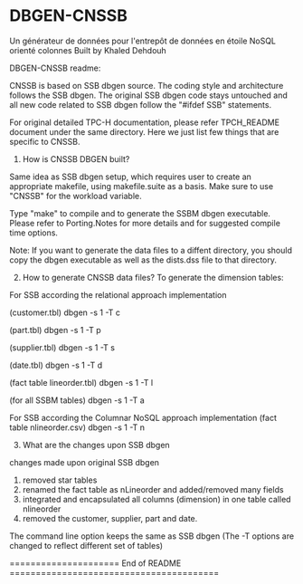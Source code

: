 # DBGEN-CNSSB
Un générateur de données pour l'entrepôt de données en étoile NoSQL orienté colonnes
Built by Khaled Dehdouh

DBGEN-CNSSB readme:

CNSSB is based on SSB dbgen source. The coding style and architecture
follows the SSB dbgen. The original SSB dbgen code stays untouched and
all new code related to SSB dbgen follow the "#ifdef SSB" statements.

For original detailed TPC-H documentation, please refer TPCH_README 
document under the same directory. Here we just list few things that 
are specific to CNSSB.

  
1. How is CNSSB DBGEN built?

Same idea as SSB dbgen setup, which requires user to create an 
appropriate makefile, using makefile.suite as a basis. Make sure to
use "CNSSB" for the workload variable. 

Type "make" to compile and to generate the SSBM dbgen executable. 
Please refer to Porting.Notes for more details and for
suggested compile time options.

Note: If you want to generate the data files to a diffent directory, you should
copy the dbgen executable as well as the dists.dss file to that directory.
 
2. How to generate CNSSB data files?
To generate the dimension tables:


For SSB according the relational approach implementation 

(customer.tbl)
dbgen -s 1 -T c

(part.tbl)
dbgen -s 1 -T p

(supplier.tbl)
dbgen -s 1 -T s

(date.tbl)
dbgen -s 1 -T d

(fact table lineorder.tbl)
dbgen -s 1 -T l

(for all SSBM tables)
dbgen -s 1 -T a


For SSB according the Columnar NoSQL approach implementation
(fact table nlineorder.csv)
dbgen -s 1 -T n

3. What are the changes upon SSB dbgen

changes made upon original SSB dbgen

1. removed star tables
2. renamed the fact table as nLineorder and added/removed many fields
2. integrated and encapsulated all columns (dimension) in one table called nlineorder
3. removed the customer, supplier, part and date. 

The command line option keeps the same as SSB dbgen (The -T options
are changed to reflect different set of tables)

===================== End of README ========================================
